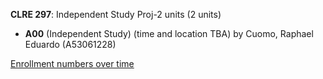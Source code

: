 **CLRE 297**: Independent Study Proj-2 units (2 units)

- **A00** (Independent Study) (time and location TBA) by Cuomo, Raphael Eduardo (A53061228)

[Enrollment numbers over time](./CLRE297.tsv)
